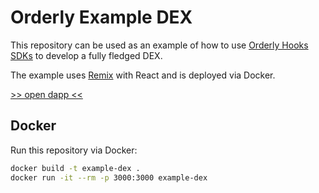 # Orderly Example DEX

This repository can be used as an example of how to use [Orderly Hooks SDKs](https://orderly.network/docs/sdks/hooks/overview) to develop a fully fledged DEX.

The example uses [Remix](https://remix.run/) with React and is deployed via Docker.

[>> open dapp <<](https://orderlynetwork.github.io/example-dex/)

## Docker

Run this repository via Docker:

```sh
docker build -t example-dex .
docker run -it --rm -p 3000:3000 example-dex
```
